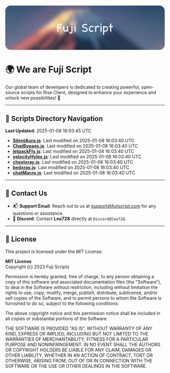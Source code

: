 ![Banner](.github/b.webp)

# 🌍 **We are Fuji Script**

Our global team of developers is dedicated to creating powerful, open-source scripts for Rise Client, designed to enhance your experience and unlock new possibilities! 🌟

---
<!-- SCRIPTS_NAVIGATION_START -->
## 📂 **Scripts Directory Navigation**

**Last Updated**: 2025-01-08 16:03:45 UTC

- **[SilentAura.js](scripts/SilentAura.js)**: Last modified on 2025-01-08 16:03:40 UTC
- **[ChatBypass.js](scripts/ChatBypass.js)**: Last modified on 2025-01-08 16:03:40 UTC
- **[jetpackFly.js](scripts/jetpackFly.js)**: Last modified on 2025-01-08 16:03:40 UTC
- **[velocityHylex.js](scripts/velocityHylex.js)**: Last modified on 2025-01-08 16:03:40 UTC
- **[chestxray.js](scripts/chestxray.js)**: Last modified on 2025-01-08 16:03:40 UTC
- **[bedxray.js](scripts/bedxray.js)**: Last modified on 2025-01-08 16:03:40 UTC
- **[chatMacro.js](scripts/chatMacro.js)**: Last modified on 2025-01-08 16:03:40 UTC

<!-- SCRIPTS_NAVIGATION_END -->

---

## 💬 **Contact Us**  
- 📬 **Support Email**: Reach out to us at [support@fujiscript.com](mailto:support@fujiscript.com) for any questions or assistance.  
- 💬 **Discord**: Contact **Leo728** directly at `Discord@leo728`.

---

## 📜 **License**

This project is licensed under the MIT License.  

**MIT License**  
Copyright (c) 2023 Fuji Scripts  

Permission is hereby granted, free of charge, to any person obtaining a copy of this software and associated documentation files (the "Software"), to deal in the Software without restriction, including without limitation the rights to use, copy, modify, merge, publish, distribute, sublicense, and/or sell copies of the Software, and to permit persons to whom the Software is furnished to do so, subject to the following conditions:  

The above copyright notice and this permission notice shall be included in all copies or substantial portions of the Software.  

THE SOFTWARE IS PROVIDED "AS IS", WITHOUT WARRANTY OF ANY KIND, EXPRESS OR IMPLIED, INCLUDING BUT NOT LIMITED TO THE WARRANTIES OF MERCHANTABILITY, FITNESS FOR A PARTICULAR PURPOSE AND NONINFRINGEMENT. IN NO EVENT SHALL THE AUTHORS OR COPYRIGHT HOLDERS BE LIABLE FOR ANY CLAIM, DAMAGES OR OTHER LIABILITY, WHETHER IN AN ACTION OF CONTRACT, TORT OR OTHERWISE, ARISING FROM, OUT OF OR IN CONNECTION WITH THE SOFTWARE OR THE USE OR OTHER DEALINGS IN THE SOFTWARE.  
